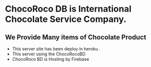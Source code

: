 # ChocoRoco DB is International Chocolate Service Company.

## We Provide Many items of Chocolate Product

- This server site has been deploy in heroku .
- This server using the ChocoRocoBD
- ChocoRoco BD is Hosting by Firebase
